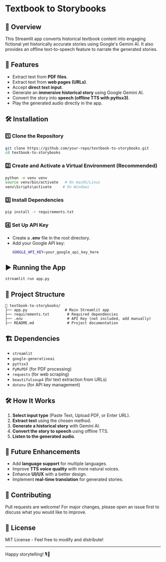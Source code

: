 # Textbook to Storybooks

## 📜 Overview
This Streamlit app converts historical textbook content into engaging fictional yet historically accurate stories using Google's Gemini AI. It also provides an offline text-to-speech feature to narrate the generated stories.

## 🚀 Features
- Extract text from **PDF files**.
- Extract text from **web pages (URLs)**.
- Accept **direct text input**.
- Generate an **immersive historical story** using Google Gemini AI.
- Convert the story into **speech (offline TTS with pyttsx3)**.
- Play the generated audio directly in the app.

## 🛠️ Installation

### 1️⃣ Clone the Repository
```sh
git clone https://github.com/your-repo/textbook-to-storybooks.git
cd textbook-to-storybooks
```

### 2️⃣ Create and Activate a Virtual Environment (Recommended)
```sh
python -m venv venv
source venv/bin/activate   # On macOS/Linux
venv\Scripts\activate     # On Windows
```

### 3️⃣ Install Dependencies
```sh
pip install -r requirements.txt
```

### 4️⃣ Set Up API Key
- Create a **.env** file in the root directory.
- Add your Google API key:
  ```sh
  GOOGLE_API_KEY=your_google_api_key_here
  ```

## ▶️ Running the App
```sh
streamlit run app.py
```

## 📂 Project Structure
```
📂 textbook-to-storybooks/
├── app.py                 # Main Streamlit app
├── requirements.txt        # Required dependencies
├── .env                    # API Key (not included, add manually)
├── README.md               # Project documentation
```

## 🏗️ Dependencies
- `streamlit`
- `google-generativeai`
- `pyttsx3`
- `PyMuPDF` (for PDF processing)
- `requests` (for web scraping)
- `beautifulsoup4` (for text extraction from URLs)
- `dotenv` (for API key management)

## 🛠️ How It Works
1. **Select input type** (Paste Text, Upload PDF, or Enter URL).
2. **Extract text** using the chosen method.
3. **Generate a historical story** with Gemini AI.
4. **Convert the story to speech** using offline TTS.
5. **Listen to the generated audio**.

## 📌 Future Enhancements
- Add **language support** for multiple languages.
- Improve **TTS voice quality** with more natural voices.
- Enhance **UI/UX** with a better design.
- Implement **real-time translation** for generated stories.

## 🤝 Contributing
Pull requests are welcome! For major changes, please open an issue first to discuss what you would like to improve.

## 📜 License
MIT License - Feel free to modify and distribute!

---
Happy storytelling! 🎙️📖

